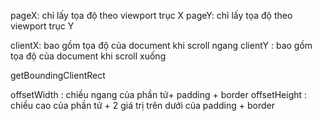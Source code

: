 pageX: chỉ lấy tọa độ theo viewport trục X
pageY:  chỉ lấy tọa độ theo viewport trục Y


clientX: bao gồm tọa độ của document khi scroll ngang
clientY :  bao gồm tọa độ của document khi scroll xuống


getBoundingClientRect


offsetWidth : chiều ngang của phần tử+ padding + border 
offsetHeight : chiều cao của phần tử + 2 giá trị trên dưới của padding + border